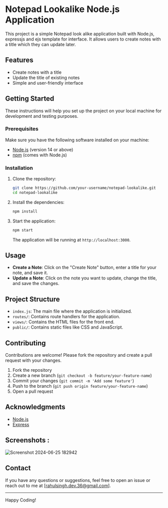 # Notepad Lookalike Node.js Application

This project is a simple Notepad look alike application built with Node.js, expressjs and ejs template for interface. It allows users to create notes with a title which they can update later.

## Features

- Create notes with a title
- Update the title of existing notes
- Simple and user-friendly interface

## Getting Started

These instructions will help you set up the project on your local machine for development and testing purposes.

### Prerequisites

Make sure you have the following software installed on your machine:

- [Node.js](https://nodejs.org/) (version 14 or above)
- [npm](https://www.npmjs.com/) (comes with Node.js)

### Installation

1. Clone the repository:
    ```bash
    git clone https://github.com/your-username/notepad-lookalike.git
    cd notepad-lookalike
    ```

2. Install the dependencies:
    ```bash
    npm install
    ```

3. Start the application:
    ```bash
    npm start
    ```

    The application will be running at `http://localhost:3000`.

## Usage

- **Create a Note**: Click on the "Create Note" button, enter a title for your note, and save it.
- **Update a Note**: Click on the note you want to update, change the title, and save the changes.

## Project Structure

- `index.js`: The main file where the application is initialized.
- `routes/`: Contains route handlers for the application.
- `views/`: Contains the HTML files for the front end.
- `public/`: Contains static files like CSS and JavaScript.

## Contributing

Contributions are welcome! Please fork the repository and create a pull request with your changes.

1. Fork the repository
2. Create a new branch (`git checkout -b feature/your-feature-name`)
3. Commit your changes (`git commit -m 'Add some feature'`)
4. Push to the branch (`git push origin feature/your-feature-name`)
5. Open a pull request


## Acknowledgments

- [Node.js](https://nodejs.org/)
- [Express](https://expressjs.com/)

## Screenshots :

![Screenshot 2024-06-25 182942](https://github.com/RahulSingh044/Backend-Practice-Projects/assets/156307975/69946683-1faa-466b-95b4-f356ed4e43e4)


## Contact

If you have any questions or suggestions, feel free to open an issue or reach out to me at [rahulsingh.dev.36@gmail.com].

---

Happy Coding!
